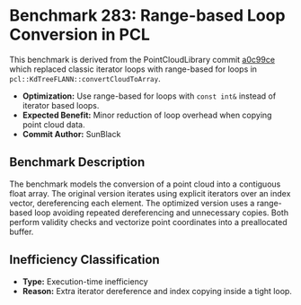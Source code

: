 # Benchmark 283: Range-based Loop Conversion in PCL

This benchmark is derived from the PointCloudLibrary commit [a0c99ce](https://github.com/PointCloudLibrary/pcl/commit/a0c99cea67e738ef48e6623b3eff16205a309bce) which replaced classic iterator loops with range-based for loops in `pcl::KdTreeFLANN::convertCloudToArray`.

- **Optimization:** Use range-based for loops with `const int&` instead of iterator based loops.
- **Expected Benefit:** Minor reduction of loop overhead when copying point cloud data.
- **Commit Author:** SunBlack

## Benchmark Description

The benchmark models the conversion of a point cloud into a contiguous float array. The original version iterates using explicit iterators over an index vector, dereferencing each element. The optimized version uses a range-based loop avoiding repeated dereferencing and unnecessary copies. Both perform validity checks and vectorize point coordinates into a preallocated buffer.

## Inefficiency Classification

- **Type:** Execution-time inefficiency
- **Reason:** Extra iterator dereference and index copying inside a tight loop.
